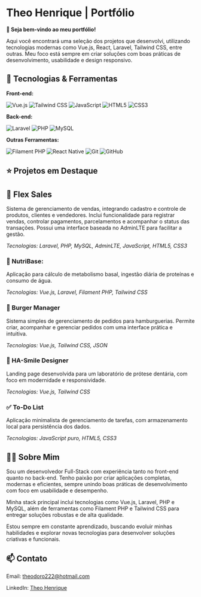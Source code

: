 # Theo Henrique | Portfólio

**👋 Seja bem-vindo ao meu portfólio!**

Aqui você encontrará uma seleção dos projetos que desenvolvi, utilizando tecnologias modernas como Vue.js, React, Laravel, Tailwind CSS, entre outras. Meu foco está sempre em criar soluções com boas práticas de desenvolvimento, usabilidade e design responsivo.

## 🚀 Tecnologias & Ferramentas

**Front-end:**

![Vue.js](https://img.shields.io/badge/Vue.js-35495E?style=for-the-badge&logo=vuedotjs&logoColor=4FC08D)
![Tailwind CSS](https://img.shields.io/badge/Tailwind_CSS-38B2AC?style=for-the-badge&logo=tailwind-css&logoColor=white)
![JavaScript](https://img.shields.io/badge/JavaScript-F7DF1E?style=for-the-badge&logo=javascript&logoColor=black)
![HTML5](https://img.shields.io/badge/HTML5-E34F26?style=for-the-badge&logo=html5&logoColor=white)
![CSS3](https://img.shields.io/badge/CSS3-1572B6?style=for-the-badge&logo=css3&logoColor=white)

**Back-end:**

![Laravel](https://img.shields.io/badge/Laravel-FF2D20?style=for-the-badge&logo=laravel&logoColor=white)
![PHP](https://img.shields.io/badge/PHP-777BB4?style=for-the-badge&logo=php&logoColor=white)
![MySQL](https://img.shields.io/badge/MySQL-4479A1?style=for-the-badge&logo=mysql&logoColor=white)


**Outras Ferramentas:**

![Filament PHP](https://img.shields.io/badge/Filament-000000?style=for-the-badge&logo=laravel&logoColor=white)
![React Native](https://img.shields.io/badge/ReactNative-20232A?style=for-the-badge&logo=react&logoColor=61DAFB)
![Git](https://img.shields.io/badge/git-%23F05033.svg?style=for-the-badge&logo=git&logoColor=white)
![GitHub](https://img.shields.io/badge/github-%23121011.svg?style=for-the-badge&logo=github&logoColor=white)

## ⭐ Projetos em Destaque

## 🛒 Flex Sales
Sistema de gerenciamento de vendas, integrando cadastro e controle de produtos, clientes e vendedores. Inclui funcionalidade para registrar vendas, controlar pagamentos, parcelamentos e acompanhar o status das transações. Possui uma interface baseada no AdminLTE para facilitar a gestão.

_Tecnologias: Laravel, PHP, MySQL, AdminLTE, JavaScript, HTML5, CSS3_



### 🥤 NutriBase:

Aplicação para cálculo de metabolismo basal, ingestão diária de proteínas e consumo de água.

_Tecnologias: Vue.js, Laravel, Filament PHP, Tailwind CSS_

### 🍔 Burger Manager

Sistema simples de gerenciamento de pedidos para hamburguerias.
Permite criar, acompanhar e gerenciar pedidos com uma interface prática e intuitiva.

_Tecnologias: Vue.js, Tailwind CSS, JSON_

### 🦷 HA-Smile Designer
Landing page desenvolvida para um laboratório de prótese dentária, com foco em modernidade e responsividade.

_Tecnologias: Vue.js, Tailwind CSS_

### ✅ To-Do List
Aplicação minimalista de gerenciamento de tarefas, com armazenamento local para persistência dos dados.

_Tecnologias: JavaScript puro, HTML5, CSS3_

## 👨‍💻 Sobre Mim

Sou um desenvolvedor Full-Stack com experiência tanto no front-end quanto no back-end. Tenho paixão por criar aplicações completas, modernas e eficientes, sempre unindo boas práticas de desenvolvimento com foco em usabilidade e desempenho.

Minha stack principal inclui tecnologias como Vue.js, Laravel, PHP e MySQL, além de ferramentas como Filament PHP e Tailwind CSS para entregar soluções robustas e de alta qualidade.

Estou sempre em constante aprendizado, buscando evoluir minhas habilidades e explorar novas tecnologias para desenvolver soluções criativas e funcionais.

## 📫 Contato

Email: theodoro222@hotmail.com 

LinkedIn: [Theo Henrique](https://www.linkedin.com/in/theodoro-henrique-20458827a/)
